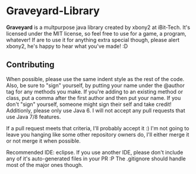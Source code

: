 Graveyard-Library
=================

**Graveyard** is a multpurpose java library created by xbony2 at iBit-Tech. It's licensed under the MIT license, so feel free to use for a game, a program, whatever! If are to use it for anything extra special though, please alert xbony2, he's happy to hear what you've made! :D

Contributing
-----------
When possible, please use the same indent style as the rest of the code. Also, be sure to "sign" yourself, by putting your name under the @author tag for any methods you make. If you're adding to an existing method or class, put a comma after the first author and then put your name. If you don't "sign" yourself, someone might sign their self and take credit! Additionly, please only use Java 6. I will not accept any pull requests that use Java 7/8 features.

If a pull request meets that criteria, I'll probably accept it :) I'm not going to leave you hanging like some other repository owners do, I'll either merge it or not merge it when possible. 

Recommended IDE: eclipse. If you use another IDE, please don't include any of it's auto-generated files in your PR :P The .gitignore should handle most of the major ones though.